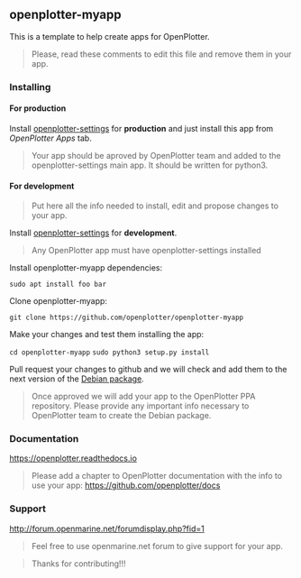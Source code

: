 ## openplotter-myapp

This is a template to help create apps for OpenPlotter. 

> Please, read these comments to edit this file and remove them in your app.

### Installing

#### For production

Install [openplotter-settings](https://github.com/openplotter/openplotter-settings) for **production** and just install this app from *OpenPlotter Apps* tab.

> Your app should be aproved by OpenPlotter team and added to the openplotter-settings main app. It should be written for python3. 

#### For development

> Put here all the info needed to install, edit and propose changes to your app.

Install [openplotter-settings](https://github.com/openplotter/openplotter-settings) for **development**.

> Any OpenPlotter app must have openplotter-settings installed

Install openplotter-myapp dependencies:

`sudo apt install foo bar`

Clone openplotter-myapp:

`git clone https://github.com/openplotter/openplotter-myapp`

Make your changes and test them installing the app:

`cd openplotter-myapp`
`sudo python3 setup.py install`

Pull request your changes to github and we will check and add them to the next version of the [Debian package](https://launchpad.net/~openplotter/+archive/ubuntu/openplotter/).

> Once approved we will add your app to the OpenPlotter PPA repository. Please provide any important info necessary to OpenPlotter team to create the Debian package.

### Documentation

https://openplotter.readthedocs.io

> Please add a chapter to OpenPlotter documentation with the info to use your app: https://github.com/openplotter/docs

### Support

http://forum.openmarine.net/forumdisplay.php?fid=1

> Feel free to use openmarine.net forum to give support for your app.

> Thanks for contributing!!!
